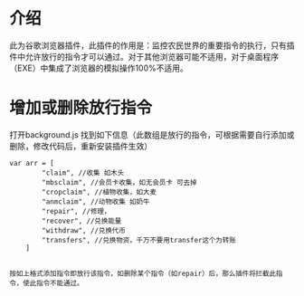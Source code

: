 # 介绍
此为谷歌浏览器插件，此插件的作用是：监控农民世界的重要指令的执行，只有插件中允许放行的指令才可以通过。对于其他浏览器可能不适用，对于桌面程序（EXE）中集成了浏览器的模拟操作100%不适用。

# 增加或删除放行指令
打开background.js 找到如下信息（此数组是放行的指令，可根据需要自行添加或删除，修改代码后，重新安装插件生效）

	var arr = [
			"claim", //收集 如木头
			"mbsclaim", //会员卡收集，如无会员卡 可去掉
			"cropclaim", //植物收集，如大麦
			"anmclaim", //动物收集 如奶牛
			"repair", //修理，
			"recover", //兑换能量
			"withdraw", //兑换代币
			"transfers", //兑换物资，千万不要用transfer这个为转账	
		]
    
    
    按如上格式添加指令即放行该指令，如删除某个指令（如repair）后，那么插件将拦截此指令，使此指令不能通过。
 
